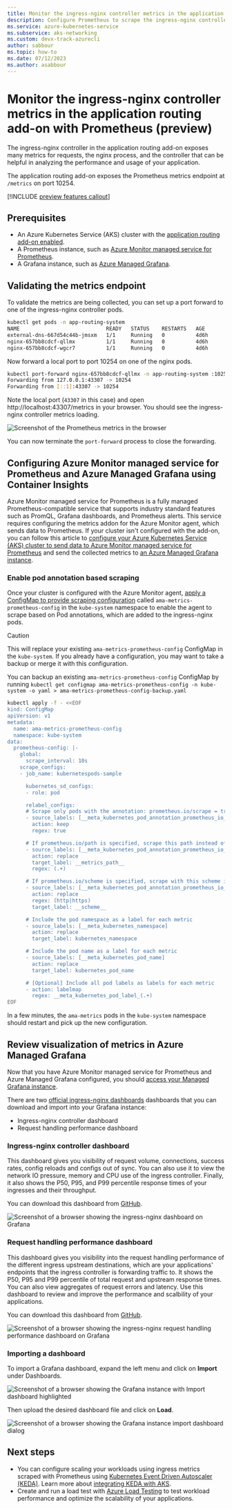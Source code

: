 ```yaml
---
title: Monitor the ingress-nginx controller metrics in the application routing add-on with Prometheus (preview)
description: Configure Prometheus to scrape the ingress-nginx controller metrics.
ms.service: azure-kubernetes-service
ms.subservice: aks-networking
ms.custom: devx-track-azurecli
author: sabbour
ms.topic: how-to
ms.date: 07/12/2023
ms.author: asabbour
---
```


# Monitor the ingress-nginx controller metrics in the application routing add-on with Prometheus (preview)

The ingress-nginx controller in the application routing add-on exposes many metrics for requests, the nginx process, and the controller that can be helpful in analyzing the performance and usage of your application.

The application routing add-on exposes the Prometheus metrics endpoint at `/metrics` on port 10254.

[!INCLUDE [preview features callout](./includes/preview/preview-callout.md)]

## Prerequisites

- An Azure Kubernetes Service (AKS) cluster with the [application routing add-on enabled][app-routing].
- A Prometheus instance, such as [Azure Monitor managed service for Prometheus][managed-prometheus].
- A Grafana instance, such as [Azure Managed Grafana][managed-grafana].

## Validating the metrics endpoint

To validate the metrics are being collected, you can set up a port forward to one of the ingress-nginx controller pods.

```bash
kubectl get pods -n app-routing-system
NAME                            READY   STATUS    RESTARTS   AGE
external-dns-667d54c44b-jmsxm   1/1     Running   0          4d6h
nginx-657bb8cdcf-qllmx          1/1     Running   0          4d6h
nginx-657bb8cdcf-wgcr7          1/1     Running   0          4d6h
```

Now forward a local port to port 10254 on one of the nginx pods.

```bash
kubectl port-forward nginx-657bb8cdcf-qllmx -n app-routing-system :10254
Forwarding from 127.0.0.1:43307 -> 10254
Forwarding from [::1]:43307 -> 10254
```

Note the local port (`43307` in this case) and open http://localhost:43307/metrics in your browser. You should see the ingress-nginx controller metrics loading.

![Screenshot of the Prometheus metrics in the browser](./media/app-routing/prometheus-metrics.png)

You can now terminate the `port-forward` process to close the forwarding.

## Configuring Azure Monitor managed service for Prometheus and Azure Managed Grafana using Container Insights

Azure Monitor managed service for Prometheus is a fully managed Prometheus-compatible service that supports industry standard features such as PromQL, Grafana dashboards, and Prometheus alerts. This service requires configuring the metrics addon for the Azure Monitor agent, which sends data to Prometheus. If your cluster isn't configured with the add-on, you can follow this article to [configure your Azure Kubernetes Service (AKS) cluster to send data to Azure Monitor managed service for Prometheus][managed-prometheus-configure] and send the collected metrics to [an Azure Managed Grafana instance][create-grafana].

### Enable pod annotation based scraping

Once your cluster is configured with the Azure Monitor agent, [apply a ConfigMap to provide scraping configuration][managed-prometheus-custom-annotations] called `ama-metrics-prometheus-config` in the `kube-system` namespace to enable the agent to scrape based on Pod annotations, which are added to the ingress-nginx pods.

> [!CAUTION]
> This will replace your existing `ama-metrics-prometheus-config` ConfigMap in the `kube-system`. If you already have a configuration, you may want to take a backup or merge it with this configuration.
>
> You can backup an existing `ama-metrics-prometheus-config` ConfigMap by running `kubectl get configmap ama-metrics-prometheus-config -n kube-system -o yaml > ama-metrics-prometheus-config-backup.yaml`

```bash
kubectl apply -f - <<EOF
kind: ConfigMap
apiVersion: v1
metadata:
  name: ama-metrics-prometheus-config
  namespace: kube-system
data:
  prometheus-config: |-
    global:
      scrape_interval: 10s
    scrape_configs:
    - job_name: kubernetespods-sample

      kubernetes_sd_configs:
      - role: pod

      relabel_configs:
      # Scrape only pods with the annotation: prometheus.io/scrape = true
      - source_labels: [__meta_kubernetes_pod_annotation_prometheus_io_scrape]
        action: keep
        regex: true

      # If prometheus.io/path is specified, scrape this path instead of /metrics
      - source_labels: [__meta_kubernetes_pod_annotation_prometheus_io_path]
        action: replace
        target_label: __metrics_path__
        regex: (.+)

      # If prometheus.io/scheme is specified, scrape with this scheme instead of http
      - source_labels: [__meta_kubernetes_pod_annotation_prometheus_io_scheme]
        action: replace
        regex: (http|https)
        target_label: __scheme__

      # Include the pod namespace as a label for each metric
      - source_labels: [__meta_kubernetes_namespace]
        action: replace
        target_label: kubernetes_namespace

      # Include the pod name as a label for each metric
      - source_labels: [__meta_kubernetes_pod_name]
        action: replace
        target_label: kubernetes_pod_name

      # [Optional] Include all pod labels as labels for each metric
      - action: labelmap
        regex: __meta_kubernetes_pod_label_(.+)
EOF
```

In a few minutes, the `ama-metrics` pods in the `kube-system` namespace should restart and pick up the new configuration.

## Review visualization of metrics in Azure Managed Grafana

Now that you have Azure Monitor managed service for Prometheus and Azure Managed Grafana configured, you should [access your Managed Grafana instance][access-grafana].

There are two [official ingress-nginx dashboards](https://github.com/kubernetes/ingress-nginx/tree/main/deploy/grafana/dashboards) dashboards that you can download and import into your Grafana instance:

- Ingress-nginx controller dashboard
- Request handling performance dashboard

### Ingress-nginx controller dashboard

This dashboard gives you visibility of request volume, connections, success rates, config reloads and configs out of sync. You can also use it to view the network IO pressure, memory and CPU use of the ingress controller. Finally, it also shows the P50, P95, and P99 percentile response times of your ingresses and their throughput.

You can download this dashboard from [GitHub][grafana-nginx-dashboard].

![Screenshot of a browser showing the ingress-nginx dashboard on Grafana](media/app-routing/grafana-dashboard.png)

### Request handling performance dashboard

This dashboard gives you visibility into the request handling performance of the different ingress upstream destinations, which are your applications' endpoints that the ingress controller is forwarding traffic to. It shows the P50, P95 and P99 percentile of total request and upstream response times. You can also view aggregates of request errors and latency. Use this dashboard to review and improve the performance and scalbility of your applications.

You can download this dashboard from [GitHub][grafana-nginx-request-performance-dashboard].

![Screenshot of a browser showing the ingress-nginx request handling performance dashboard on Grafana](media/app-routing/grafana-dashboard-2.png)

### Importing a dashboard

To import a Grafana dashboard, expand the left menu and click on **Import** under Dashboards.

![Screenshot of a browser showing the Grafana instance with Import dashboard highlighted](media/app-routing/grafana-import.png)

Then upload the desired dashboard file and click on **Load**.

![Screenshot of a browser showing the Grafana instance import dashboard dialog](media/app-routing/grafana-import-json.png)
## Next steps

- You can configure scaling your workloads using ingress metrics scraped with Prometheus using [Kubernetes Event Driven Autoscaler (KEDA)][KEDA]. Learn more about [integrating KEDA with AKS][keda-prometheus].
- Create and run a load test with [Azure Load Testing][azure-load-testing] to test workload performance and optimize the scalability of your applications.

<!-- LINKS - internal -->
[az-aks-create]: /cli/azure/aks#az-aks-create
[app-routing]: /azure/aks/app-routing
[managed-prometheus]: /azure/azure-monitor/essentials/prometheus-metrics-overview
[managed-prometheus-configure]: /azure/azure-monitor/containers/container-insights-prometheus
[managed-prometheus-custom-annotations]: /azure/azure-monitor/essentials/prometheus-metrics-scrape-configuration#pod-annotation-based-scraping
[managed-grafana]: /azure/managed-grafana/overview
[create-grafana]: /azure/managed-grafana/quickstart-managed-grafana-portal
[access-grafana]: /azure/managed-grafana/quickstart-managed-grafana-portal#access-your-managed-grafana-instance
[keda]: /azure/aks/keda-about
[keda-prometheus]: /azure/azure-monitor/essentials/integrate-keda#scalers
[azure-load-testing]: /azure/load-testing/quickstart-create-and-run-load-test
[az-aks-show]: /cli/azure/aks#az-aks-show
[az-aks-enable-addons]: /cli/azure/aks#az-aks-enable-addons
[az-aks-disable-addons]: /cli/azure/aks#az-aks-disable-addons
[az-aks-install-cli]: /cli/azure/aks#az-aks-install-cli
[az-aks-get-credentials]: /cli/azure/aks#az-aks-get-credentials
[az-extension-add]: /cli/azure/extension#az-extension-add
[az-extension-update]: /cli/azure/extension#az-extension-update
[install-azure-cli]: /cli/azure/install-azure-cli
[az-keyvault-create]: /cli/azure/keyvault#az_keyvault_create
[az-keyvault-certificate-import]: /cli/azure/keyvault/certificate#az_keyvault_certificate_import
[az-keyvault-certificate-show]: /cli/azure/keyvault/certificate#az_keyvault_certificate_show
[az-network-dns-zone-create]: /cli/azure/network/dns/zone#az_network_dns_zone_create
[az-network-dns-zone-show]: /cli/azure/network/dns/zone#az_network_dns_zone_show
[az-role-assignment-create]: /cli/azure/role/assignment#az_role_assignment_create
[az-aks-addon-update]: /cli/azure/aks/addon#az_aks_addon_update
[az-keyvault-set-policy]: /cli/azure/keyvault#az_keyvault_set_policy

<!-- LINKS - external -->
[osm-release]: https://github.com/openservicemesh/osm/releases/
[nginx]: https://kubernetes.github.io/ingress-nginx/
[external-dns]: https://github.com/kubernetes-incubator/external-dns
[kubectl]: https://kubernetes.io/docs/reference/kubectl/
[kubectl-apply]: https://kubernetes.io/docs/reference/generated/kubectl/kubectl-commands#apply
[grafana-nginx-dashboard]: https://raw.githubusercontent.com/kubernetes/ingress-nginx/main/deploy/grafana/dashboards/request-handling-performance.json
[grafana-nginx-request-performance-dashboard]: https://raw.githubusercontent.com/kubernetes/ingress-nginx/main/deploy/grafana/dashboards/request-handling-performance.json
